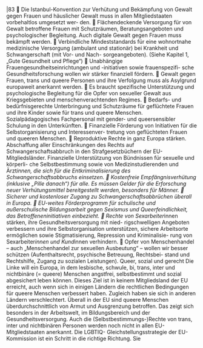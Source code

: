 |83 
 Die Istanbul-Konvention zur Verhütung und Bekämpfung von Gewalt gegen Frauen 
und häuslicher Gewalt muss in allen Mitgliedstaaten vorbehaltlos umgesetzt wer-
den. 
 Flächendeckende Versorgung für von Gewalt betroffene Frauen mit Schutzräumen, 
Beratungsangeboten und psychologischer Begleitung. Auch digitale Gewalt gegen 
Frauen muss bekämpft werden. 
 Verbindliche Mindeststandards für eine wohnortnahe medizinische Versorgung 
(ambulant und stationär) bei Krankheit und Schwangerschaft (mit Vor- und Nach-
sorgeangeboten). (Siehe Kapitel 1, „Gute Gesundheit und Pflege“) 
 Unabhängige Frauengesundheitseinrichtungen und -initiativen sowie frauenspezifi-
sche Gesundheitsforschung wollen wir stärker finanziell fördern. 
 Gewalt gegen Frauen, trans und queere Personen und ihre Verfolgung muss als 
Asylgrund europaweit anerkannt werden. 
 Es braucht spezifische Unterstützung und psychologische Begleitung für die Opfer 
von sexueller Gewalt aus Kriegsgebieten und menschenverachtenden Regimes. 
 Bedarfs- und bedürfnisgerechte Unterbringung und Schutzräume für geflüchtete 
Frauen und ihre Kinder sowie für trans und queere Menschen. Sozialpädagogisches 
Fachpersonal mit gender- und queersensibler Schulung in den Unterkünften. 
 Finanzielle Förderung von Initiativen für die Selbstorganisierung und Interessenver-
tretung von geflüchteten Frauen und queeren Menschen. 
 Reproduktive Rechte in ganz Europa stärken. Abschaffung aller Einschränkungen 
des Rechts auf Schwangerschaftsabbruch in den Strafgesetzbüchern der EU-
Mitgliedsländer. Finanzielle Unterstützung von Bündnissen für sexuelle und körperli-
che Selbstbestimmung sowie von Medizinstudierenden und Ärzt*innen, die sich für 
die Entkriminalisierung des Schwangerschaftsabbruchs einsetzen. 
 Kostenfreie Empfängnisverhütung (inklusive „Pille danach“) für alle. Es müssen 
Gelder für die Erforschung neuer Verhütungsmittel bereitgestellt werden, besonders 
für Männer. 
 Sicherer und kostenloser Zugang zu Schwangerschaftsabbrüchen überall in Europa. 
 EU-weites Förderprogramm für schulische und außerschulische Bildungsarbeit 
gegen Sexismus und Queerfeindlichkeit, das Betroffeneninitiativen einbezieht. 
 Rechte von Sexarbeiter*innen stärken, ihre Gesundheitsversorgung mit nied-
rigschwelligen Angeboten verbessern und ihre Selbstorganisation unterstützen, 
sichere Arbeitsorte ermöglichen sowie Stigmatisierung, Repression und Kriminalisie-
rung von Sexarbeiter*innen und Kund*innen verhindern. 
 Opfer von Menschenhandel – auch „Menschenhandel zur sexuellen Ausbeutung“ – 
wollen wir besser schützen (Aufenthaltsrecht, psychische Betreuung, Rechtsbei-
stand und Rechtshilfe, Zugang zu sozialen Leistungen). 
Queer, sozial und gerecht 
Die Linke will ein Europa, in dem lesbische, schwule, bi, trans, inter und nichtbinäre (= 
queere) Menschen angstfrei, selbstbestimmt und sozial abgesichert leben können. 
Dieses Ziel ist in keinem Mitgliedsland der EU erreicht, auch wenn sich in einigen 
Ländern die rechtlichen Bedingungen für queere Menschen verbessert haben. Zugleich 
haben sie sich in anderen Ländern verschlechtert. Überall in der EU sind queere 
Menschen überdurchschnittlich von Armut und Ausgrenzung betroffen. Das zeigt sich 
besonders in der Arbeitswelt, im Bildungsbereich und der Gesundheitsversorgung. 
Auch die (Selbstbestimmungs-)Rechte von trans, inter und nichtbinären Personen 
werden noch nicht in allen EU-Mitgliedstaaten anerkannt. Die LGBTIQ-
Gleichstellungsstrategie der EU-Kommission ist ein Schritt in die richtige Richtung. Sie 

